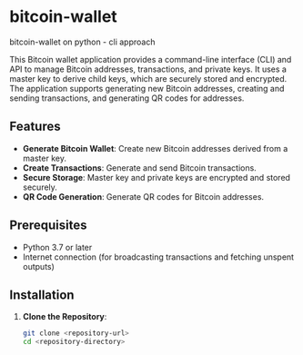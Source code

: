 # bitcoin-wallet
bitcoin-wallet on python - cli approach

This Bitcoin wallet application provides a command-line interface (CLI) and API to manage Bitcoin addresses, transactions, and private keys. It uses a master key to derive child keys, which are securely stored and encrypted. The application supports generating new Bitcoin addresses, creating and sending transactions, and generating QR codes for addresses.

## Features

- **Generate Bitcoin Wallet**: Create new Bitcoin addresses derived from a master key.
- **Create Transactions**: Generate and send Bitcoin transactions.
- **Secure Storage**: Master key and private keys are encrypted and stored securely.
- **QR Code Generation**: Generate QR codes for Bitcoin addresses.

## Prerequisites

- Python 3.7 or later
- Internet connection (for broadcasting transactions and fetching unspent outputs)

## Installation

1. **Clone the Repository**:

   ```sh
   git clone <repository-url>
   cd <repository-directory>
